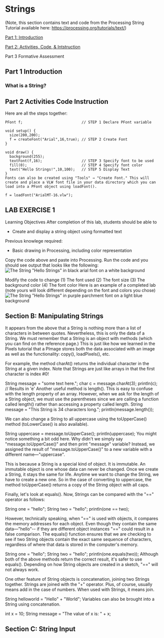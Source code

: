 # Strings
(Note, this section contains text and code from the Processing String Tutorial available here: https://processing.org/tutorials/text/)

[Part 1: Introduction](#part-1-introduction)

[Part 2: Activities, Code, & Intstruction](#part-2-activities-code-instruction)

Part 3 Formative Assessment

## Part 1 Introduction


### What is a String?


## Part 2 Activities Code Instruction

Here are all the steps together:

```
PFont f;                           // STEP 1 Declare PFont variable
  
void setup() {
  size(200,200);
  f = createFont("Arial",16,true); // STEP 2 Create Font
}

void draw() {
  background(255);
  textFont(f,16);                  // STEP 3 Specify font to be used
  fill(0);                         // STEP 4 Specify font color 
  text("Hello Strings!",10,100);   // STEP 5 Display Text
}
Fonts can also be created using "Tools" → "Create Font." This will create and place a VLW font file in your data directory which you can load into a PFont object using loadFont().

f = loadFont("ArialMT-16.vlw");
```

## LAB EXERCISE 1
Learning Objectives
After completion of this lab, students should be able to
* Create and display a string object using formatted text

Previous knowlege required:
* Basic drawing in Processing, including color representation

Copy the code above and paste into Processing. Run the code and you should see output that looks like the following:
![The String "Hello Strings" in black arial font on a white background](https://github.com/treinartz/APCS.ProcessingResources/blob/gh-pages/chapters/HelloString.png)

Modify the code to change
(1) The font used 
(2) The font size
(3) The background color
(4) The font color
Here is an example of a completed lab (note yours will look different depending on the font and colors you chose)
![The String "Hello Strings" in purple parchment font on a light blue background](https://github.com/treinartz/APCS.ProcessingResources/blob/gh-pages/chapters/HelloString2.png)


## Section B: Manipulating Strings
It appears from the above that a String is nothing more than a list of characters in between quotes. Nevertheless, this is only the data of a String. We must remember that a String is an object with methods (which you can find on the reference page.) This is just like how we learned in the Pixels tutorial that a PImage stores both the data associated with an image as well as the functionality: copy(), loadPixels(), etc.

For example, the method charAt() returns the individual character in the String at a given index. Note that Strings are just like arrays in that the first character is index #0!

String message = "some text here.";
char c = message.charAt(3);
println(c);                // Results in 'e'
Another useful method is length(). This is easy to confuse with the length property of an array. However, when we ask for the length of a String object, we must use the parentheses since we are calling a function called length() rather than accessing a property called length.
String message = "This String is 34 characters long.";
println(message.length());

We can also change a String to all uppercase using the toUpperCase() method (toLowerCase() is also available).

String uppercase = message.toUpperCase();
println(uppercase); 
You might notice something a bit odd here. Why didn't we simply say "message.toUpperCase()" and then print "message" variable? Instead, we assigned the result of "message.toUpperCase()" to a new variable with a different name—"uppercase".

This is because a String is a special kind of object. It is immutable. An immutable object is one whose data can never be changed. Once we create a String, it stays the same for life. Anytime we want to change the String, we have to create a new one. So in the case of converting to uppercase, the method toUpperCase() returns a copy of the String object with all caps.

Finally, let's look at equals(). Now, Strings can be compared with the "==" operator as follows:

String one = "hello";
String two = "hello";
println(one == two);

However, technically speaking, when "==" is used with objects, it compares the memory addresses for each object. Even though they contain the same data—"hello"-- if they are different object instances "==" could result in a false comparison. The equals() function ensures that we are checking to see if two String objects contain the exact same sequence of characters, regardless of where that data is stored in the computer's memory.

String one = "hello";
String two = "hello";
println(one.equals(two));
Although both of the above methods return the correct result, it's safer to use equals(). Depending on how String objects are created in a sketch, "==" will not always work.

One other feature of String objects is concatenation, joining two Strings together. Strings are joined with the "+" operator. Plus, of course, usually means add in the case of numbers. When used with Strings, it means join.

String helloworld = "Hello" + "World";
Variables can also be brought into a String using concatenation.

int x = 10;
String message = "The value of x is: " + x;

## Section C: String Input
